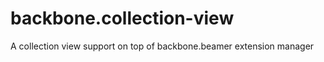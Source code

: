 backbone.collection-view
========================

A collection view support on top of backbone.beamer extension manager
